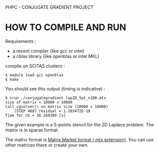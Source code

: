 PHPC - CONJUGATE GRADIENT PROJECT

HOW TO COMPILE AND RUN
=====================

Requirements :
- a recent compiler (like gcc or intel)
- a cblas library (like openblas or intel MKL)

compile on SCITAS clusters :

```
$ module load gcc openblas
$ make
```

You should see this output (timing is indicative) :

```
$ srun ./conjugategradient lap2D_5pt_n100.mtx 
size of matrix = 10000 x 10000
Call cgsolver() on matrix size (10000 x 10000)
	[STEP 488] residual = 1.103472E-10
Time for CG = 36.269389 [s]
```

The given example is a 5-points stencil for the
2D Laplace problem. The matrix is in sparse format.

The matrix format is [Matrix Market format (.mtx extension)](https://sparse.tamu.edu/). 
You can use other matrices there or create your own.